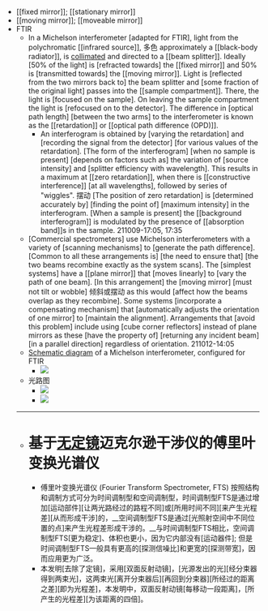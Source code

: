 - [[fixed mirror]]; [[stationary mirror]]
- [[moving mirror]]; [[moveable mirror]]
- FTIR
    - In a Michelson interferometer [adapted for FTIR], light from the polychromatic [[infrared source]], 多色 approximately a [[black-body radiator]], is [collimated](((9lctvsya6))) and directed to a [[beam splitter]]. Ideally [50% of the light] is [refracted towards] the [[fixed mirror]] and 50% is [transmitted towards] the [[moving mirror]]. Light is [reflected from the two mirrors back to] the beam splitter and [some fraction of the original light] passes into the [[sample compartment]]. There, the light is [focused on the sample]. On leaving the sample compartment the light is [refocused on to the detector]. The difference in [optical path length] [between the two arms] to the interferometer is known as the [[retardation]] or [[optical path difference (OPD)]]. 
        - An interferogram is obtained by [varying the retardation] and [recording the signal from the detector] [for various values of the retardation]. [The form of the interferogram] [when no sample is present] [depends on factors such as] the variation of [source intensity] and [splitter efficiency with wavelength]. This results in a maximum at [[zero retardation]], when there is [[constructive interference]] [at all wavelengths], followed by series of "wiggles". 摆动 [The position of zero retardation] is [determined accurately by] [finding the point of] [maximum intensity] in the interferogram. [When a sample is present] the [[background interferogram]] is modulated by the presence of [[absorption band]]s in the sample.
211009-17:05, 17:35
    - [Commercial spectrometers] use Michelson interferometers with a variety of [scanning mechanisms] to [generate the path difference]. [Common to all these arrangements is] [the need to ensure that] [the two beams recombine exactly as the system scans]. The [simplest systems] have a [[plane mirror]] that [moves linearly] to [vary the path of one beam]. [In this arrangement] the [moving mirror] [must not tilt or wobble] 倾斜或摆动 as this would [affect how the beams overlap as they recombine]. Some systems [incorporate a compensating mechanism] that [automatically adjusts the orientation of one mirror] to [maintain the alignment]. Arrangements that [avoid this problem] include using [cube corner reflectors] instead of plane mirrors as these [have the property of] [returning any incident beam] [in a parallel direction] regardless of orientation.
211012-14:05
    - [Schematic diagram](((mxntn7d75))) of a Michelson interferometer, configured for FTIR
        - ![](https://firebasestorage.googleapis.com/v0/b/firescript-577a2.appspot.com/o/imgs%2Fapp%2FXELiu-NovaKG%2F3VYQ9TFcrE.jpg?alt=media&token=0c037ad7-f9cf-4d60-88f5-8aa196f4309c)
    - 光路图
        - ![](https://firebasestorage.googleapis.com/v0/b/firescript-577a2.appspot.com/o/imgs%2Fapp%2FXELiu-NovaKG%2Fkjorg8a1P2.jpg?alt=media&token=f68a0e1b-7479-4a5e-b4c2-a7e1f548c2ae)
        - ![](https://firebasestorage.googleapis.com/v0/b/firescript-577a2.appspot.com/o/imgs%2Fapp%2FXELiu-NovaKG%2F767uS1HB5v.png?alt=media&token=dbad623e-49a6-486f-9edb-48f460a2387e)
    - ---
    - # 基于[无定镜](https://patents.google.com/patent/CN106153196A/zh)迈克尔逊干涉仪的傅里叶变换光谱仪
        - 傅里叶变换光谱仪 (Fourier Transform Spectrometer, FTS) 按照结构和调制方式可分为时间调制型和空间调制型，时间调制型FTS是通过增加[运动部件][让两光路经过的路程不同]或[所用时间不同][来产生光程差][从而形成干涉]的，__空间调制型FTS是通过[光照射空间中不同位置的点]来产生光程差形成干涉的。__与时间调制型FTS相比，空间调制型FTS[更为稳定]、体积也更小，因为它内部没有[运动器件]; 但是时间调制型FTS—般具有更高的[探测信噪比]和更宽的[探测带宽]，因而应用更为广泛。
        - 本发明[去除了定镜]，采用[双面反射动镜]，[光源发出的光][经分束器得到两束光]，这两束光[离开分束器后][再回到分束器][所经过的距离之差][即为光程差]，本发明中，双面反射动镜[每移动一段距离]，[所产生的光程差][为该距离的四倍]。

